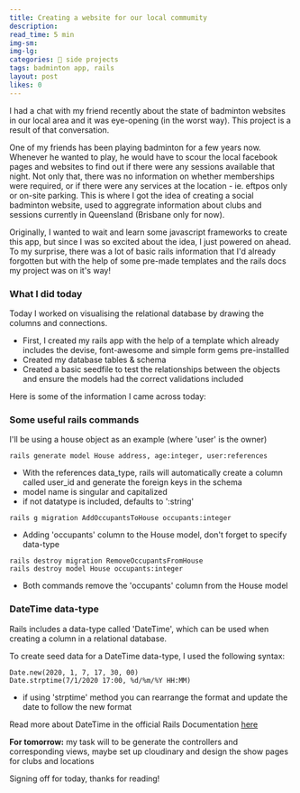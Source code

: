 ```yaml
---
title: Creating a website for our local commumity
description:
read_time: 5 min
img-sm:
img-lg:
categories: 💼 side projects
tags: badminton app, rails
layout: post
likes: 0
---
```


I had a chat with my friend recently about the state of badminton websites in our local area and it was eye-opening (in the worst way). This project is a result of that conversation. <!--break-->

One of my friends has been playing badminton for a few years now. Whenever he wanted to play, he would have to scour the local facebook pages and websites to find out if there were any sessions available that night. Not only that, there was no information on whether memberships were required, or if there were any services at the location - ie. eftpos only or on-site parking. This is where I got the idea of creating a social badminton website, used to aggregrate information about clubs and sessions currently in Queensland (Brisbane only for now).

Originally, I wanted to wait and learn some javascript frameworks to create this app, but since I was so excited about the idea, I just powered on ahead. To my surprise, there was a lot of basic rails information that I'd already forgotten but with the help of some pre-made templates and the rails docs my project was on it's way!

### What I did today

Today I worked on visualising the relational database by drawing the columns and connections.

- First, I created my rails app with the help of a template which already includes the devise, font-awesome and simple form gems pre-installled
- Created my database tables & schema
- Created a basic seedfile to test the relationships between the objects and ensure the models had the correct validations included

Here is some of the information I came across today:

### Some useful rails commands
I'll be using a house object as an example (where 'user' is the owner)
```
rails generate model House address, age:integer, user:references
```
- With the references data_type, rails will automatically create a column called user_id and generate the foreign keys in the schema
- model name is singular and capitalized
- if not datatype is included, defaults to ':string'

```
rails g migration AddOccupantsToHouse occupants:integer
```
- Adding 'occupants' column to the House model, don't forget to specify data-type

```
rails destroy migration RemoveOccupantsFromHouse
rails destroy model House occupants:integer
```
- Both commands remove the 'occupants' column from the House model

### DateTime data-type
Rails includes a data-type called 'DateTime', which can be used when creating a column in a relational database.

To create seed data for a DateTime data-type, I used the following syntax:
```
Date.new(2020, 1, 7, 17, 30, 00)
Date.strptime(7/1/2020 17:00, %d/%m/%Y HH:MM)
```
- if using 'strptime' method you can rearrange the format and update the date to follow the new format

Read more about DateTime in the official Rails Documentation [here](https://api.rubyonrails.org/classes/DateTime.html)

**For tomorrow:** my task will to be generate the controllers and corresponding views, maybe set up cloudinary and design the show pages for clubs and locations

Signing off for today, thanks for reading!
